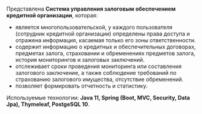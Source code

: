 Представлена <Strong>Система управления залоговым обеспечением кредитной организации</Strong>, которая:<br>
<ul>
  <li>является многопользовательской, у каждого пользователя (сотрудник кредитной организации) определены права доступа и отражена информация, касаемая только его зоны ответственности.</li> 
  <li>содержит информацию о кредитных и обеспечительных договорах, предметах залога, страховании и обременениях предметов залога, история мониторингов и залоговых заключений. </li>
  <li>отслеживает сроки проведения мониторинга или составления залогового заключение, а также соблюдение требований по страхованию залогового имущества, отсутствие обременений.</li>
  <li>позволяет формировать отчетность и статистику.</li>
</ul>
Используемые технологии: <Strong>Java 11, Spring (Boot, MVC, Security, Data Jpa), Thymeleaf, PostgeSQL 10</Strong>.<br>
